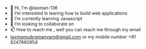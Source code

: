 - 👋 Hi, I’m @laxman-136
- 👀 I’m interested in learing how to build web applications 
- 🌱 I’m currently learning Javascript 
- 💞️ I’m looking to collaborate on 
- 📫 How to reach me , well you can reach me through my email 
- laxmansubramanyam@gmail.com or my mobile number +91 8247660954

<!---
laxman-136/laxman-136 is a ✨ special ✨ repository because its `README.md` (this file) appears on your GitHub profile.
You can click the Preview link to take a look at your changes.
--->
